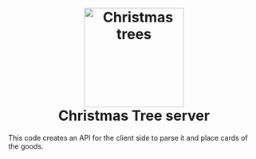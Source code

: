 <h1 align="center">
  <br>
  <a href="https://chrsitmas-tree-client-p1mr.vercel.app/"><img src="https://chrsitmas-tree-client-p1mr.vercel.app/img/logo.webp" alt="Christmas trees" width="200"></a>
  <br>
  Christmas Tree server
  <br>
</h1>
This code creates an API for the client side to parse it and place cards of the goods.
